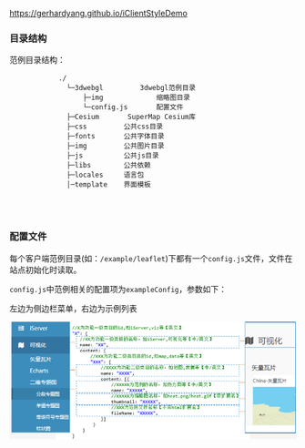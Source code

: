 https://gerhardyang.github.io/iClientStyleDemo


<h3 id="example-1">目录结构</h3>

范例目录结构：
``` 
            ./
              └─3dwebgl         3dwebgl范例目录
                  ├─img             缩略图目录
                  └─config.js       配置文件  
              ├─Cesium       SuperMap Cesium库
              ├─css         公共css目录
              ├─fonts       公共字体目录
              ├─img         公共图片目录
              ├─js          公共js目录
              ├─libs        公共依赖
              ├─locales     语言包
              │─template    界面模板
              
  
  
```

<h3 id="example-5">配置文件</h3> 
    
 每个客户端范例目录(如：`/example/leaflet`)下都有一个`config.js`文件，文件在站点初始化时读取。
 
 `config.js`中范例相关的配置项为`exampleConfig`，参数如下：
 
 左边为侧边栏菜单，右边为示例列表
 
 ![config](./config.png)


                               


  

